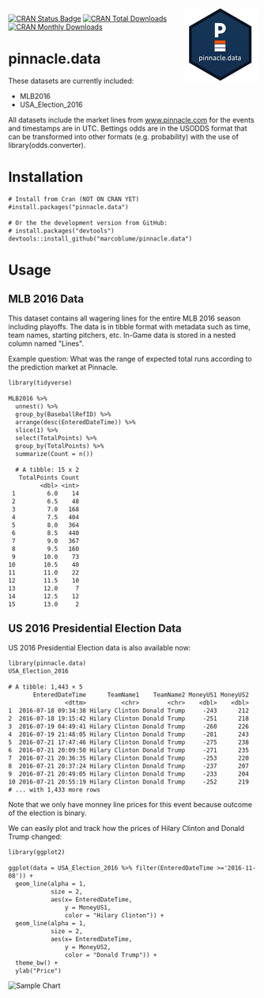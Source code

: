 <div style='position:relative;float:right;'><img src='r-pinnacle-data-sm.png'></div>

[![CRAN Status Badge](https://www.r-pkg.org/badges/version/pinnacle.data)](https://cran.r-project.org/package=pinnacle.data) [![CRAN Total Downloads](http://cranlogs.r-pkg.org/badges/grand-total/pinnacle.data)](https://cran.r-project.org/package=pinnacle.data) [![CRAN Monthly Downloads](http://cranlogs.r-pkg.org/badges/pinnacle.data)](https://cran.r-project.org/package=pinnacle.data)

# pinnacle.data

These datasets are currently included:

* MLB2016
* USA_Election_2016

All datasets include the market lines from www.pinnacle.com for the events and timestamps are in UTC.
Bettings odds are in the USODDS format that can be transformed  into other formats (e.g. probability) with the use of library(odds.converter).

# Installation
```{r}
# Install from Cran (NOT ON CRAN YET)
#install.packages("pinnacle.data")

# Or the the development version from GitHub:
# install.packages("devtools")
devtools::install_github("marcoblume/pinnacle.data")
```

# Usage

## MLB 2016 Data
This dataset contains all wagering lines for the entire MLB 2016 season including playoffs.
The data is in tibble format with metadata such as time, team names, starting pitchers, etc. In-Game data is stored in a nested column named "Lines".

Example question: What was the range of expected total runs according to the prediction market at Pinnacle.

```{r}
library(tidyverse)

MLB2016 %>% 
  unnest() %>% 
  group_by(BaseballRefID) %>% 
  arrange(desc(EnteredDateTime)) %>% 
  slice(1) %>% 
  select(TotalPoints) %>% 
  group_by(TotalPoints) %>% 
  summarize(Count = n())
  
  # A tibble: 15 x 2
   TotalPoints Count
         <dbl> <int>
 1         6.0    14
 2         6.5    48
 3         7.0   168
 4         7.5   404
 5         8.0   364
 6         8.5   440
 7         9.0   367
 8         9.5   160
 9        10.0    73
10        10.5    40
11        11.0    22
12        11.5    10
13        12.0     7
14        12.5    12
15        13.0     2
```

## US 2016 Presidential Election Data

US 2016 Presidential Election data is also available now:

```{r}
library(pinnacle.data)
USA_Election_2016

# A tibble: 1,443 × 5
       EnteredDateTime      TeamName1    TeamName2 MoneyUS1 MoneyUS2
                <dttm>          <chr>        <chr>    <dbl>    <dbl>
1  2016-07-18 09:34:38 Hilary Clinton Donald Trump     -243      212
2  2016-07-18 19:15:42 Hilary Clinton Donald Trump     -251      218
3  2016-07-19 04:49:41 Hilary Clinton Donald Trump     -260      226
4  2016-07-19 21:48:05 Hilary Clinton Donald Trump     -281      243
5  2016-07-21 17:47:46 Hilary Clinton Donald Trump     -275      238
6  2016-07-21 20:09:50 Hilary Clinton Donald Trump     -271      235
7  2016-07-21 20:36:35 Hilary Clinton Donald Trump     -253      220
8  2016-07-21 20:37:24 Hilary Clinton Donald Trump     -237      207
9  2016-07-21 20:49:05 Hilary Clinton Donald Trump     -233      204
10 2016-07-21 20:55:19 Hilary Clinton Donald Trump     -252      219
# ... with 1,433 more rows
```

Note that we only have monney line prices for this event because outcome of the election is binary.

We can easily plot and track how the prices of Hilary Clinton and Donald Trump changed:

```{r}
library(ggplot2)

ggplot(data = USA_Election_2016 %>% filter(EnteredDateTime >='2016-11-08')) +
  geom_line(alpha = 1, 
            size = 2,
            aes(x= EnteredDateTime, 
                y = MoneyUS1,
                color = "Hilary Clinton")) +
  geom_line(alpha = 1, 
            size = 2,
            aes(x= EnteredDateTime, 
                y = MoneyUS2, 
                color = "Donald Trump")) +
  theme_bw() +
  ylab("Price")
```

![Sample Chart](https://raw.githubusercontent.com/marcoblume/pinnacle.data/master/sampleplot.png)